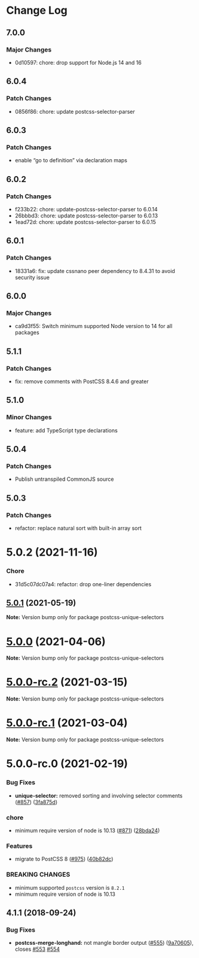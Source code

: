 # Change Log

## 7.0.0

### Major Changes

- 0d10597: chore: drop support for Node.js 14 and 16

## 6.0.4

### Patch Changes

- 0856f86: chore: update postcss-selector-parser

## 6.0.3

### Patch Changes

- enable “go to definition” via declaration maps

## 6.0.2

### Patch Changes

- f233b22: chore: update-postcss-selector-parser to 6.0.14
- 26bbbd3: chore: update postcss-selector-parser to 6.0.13
- 1ead72d: chore: update postcss-selector-parser to 6.0.15

## 6.0.1

### Patch Changes

- 18331a6: fix: update cssnano peer dependency to 8.4.31 to avoid security issue

## 6.0.0

### Major Changes

- ca9d3f55: Switch minimum supported Node version to 14 for all packages

## 5.1.1

### Patch Changes

- fix: remove comments with PostCSS 8.4.6 and greater

## 5.1.0

### Minor Changes

- feature: add TypeScript type declarations

## 5.0.4

### Patch Changes

- Publish untranspiled CommonJS source

## 5.0.3

### Patch Changes

- refactor: replace natural sort with built-in array sort

# 5.0.2 (2021-11-16)

### Chore

- 31d5c07dc07a4: refactor: drop one-liner dependencies

## [5.0.1](https://github.com/cssnano/cssnano/compare/postcss-unique-selectors@5.0.0...postcss-unique-selectors@5.0.1) (2021-05-19)

**Note:** Version bump only for package postcss-unique-selectors

# [5.0.0](https://github.com/cssnano/cssnano/compare/postcss-unique-selectors@5.0.0-rc.2...postcss-unique-selectors@5.0.0) (2021-04-06)

**Note:** Version bump only for package postcss-unique-selectors

# [5.0.0-rc.2](https://github.com/cssnano/cssnano/compare/postcss-unique-selectors@5.0.0-rc.1...postcss-unique-selectors@5.0.0-rc.2) (2021-03-15)

**Note:** Version bump only for package postcss-unique-selectors

# [5.0.0-rc.1](https://github.com/cssnano/cssnano/compare/postcss-unique-selectors@5.0.0-rc.0...postcss-unique-selectors@5.0.0-rc.1) (2021-03-04)

**Note:** Version bump only for package postcss-unique-selectors

# 5.0.0-rc.0 (2021-02-19)

### Bug Fixes

- **unique-selector:** removed sorting and involving selector comments ([#857](https://github.com/cssnano/cssnano/issues/857)) ([3fa875d](https://github.com/cssnano/cssnano/commit/3fa875dade2138e1a531dce1f8b79814cb39dbc9))

### chore

- minimum require version of node is 10.13 ([#871](https://github.com/cssnano/cssnano/issues/871)) ([28bda24](https://github.com/cssnano/cssnano/commit/28bda243e32ce3ba89b3c358a5f78727b3732f11))

### Features

- migrate to PostCSS 8 ([#975](https://github.com/cssnano/cssnano/issues/975)) ([40b82dc](https://github.com/cssnano/cssnano/commit/40b82dca7f53ac02cd4fe62846dec79b898ccb49))

### BREAKING CHANGES

- minimum supported `postcss` version is `8.2.1`
- minimum require version of node is 10.13

## 4.1.1 (2018-09-24)

### Bug Fixes

- **postcss-merge-longhand:** not mangle border output ([#555](https://github.com/cssnano/cssnano/issues/555)) ([9a70605](https://github.com/cssnano/cssnano/commit/9a706050b621e7795a9bf74eb7110b5c81804ffe)), closes [#553](https://github.com/cssnano/cssnano/issues/553) [#554](https://github.com/cssnano/cssnano/issues/554)
